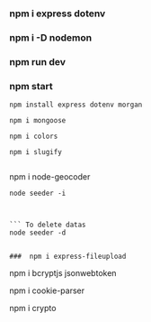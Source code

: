 ### npm i express dotenv

### npm i -D nodemon

### npm run dev

### npm start

`npm install express dotenv morgan`

`npm i mongoose`

`npm i colors`

``` 
npm i slugify


```
npm i node-geocoder



``` To add datas
node seeder -i



``` To delete datas
node seeder -d


###  npm i express-fileupload

``` 
npm i bcryptjs jsonwebtoken

npm i cookie-parser

 npm i crypto
